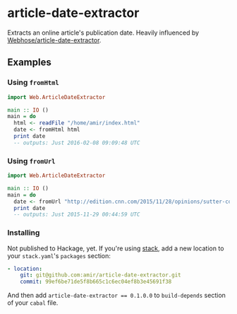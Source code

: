 # article-date-extractor
Extracts an online article's publication date. Heavily influenced by [Webhose/article-date-extractor](https://github.com/Webhose/article-date-extractor).

## Examples

### Using `fromHtml`
```haskell
import Web.ArticleDateExtractor

main :: IO ()
main = do
  html <- readFile "/home/amir/index.html"
  date <- fromHtml html
  print date
  -- outputs: Just 2016-02-08 09:09:48 UTC
```

### Using `fromUrl`
```haskell
import Web.ArticleDateExtractor

main :: IO ()
main = do
  date <- fromUrl "http://edition.cnn.com/2015/11/28/opinions/sutter-cop21-paris-preview-two-degrees/index.html"
  print date
  -- outputs: Just 2015-11-29 00:44:59 UTC
```

### Installing
Not published to Hackage, yet. If you're using [stack](http://docs.haskellstack.org/en/stable/README.html), add a new location to your `stack.yaml`'s `packages` section:
```yaml
- location:
    git: git@github.com:amir/article-date-extractor.git
    commit: 99ef6be71de5f8b665c1c6ec04ef8b3e45691f38
```

And then add `article-date-extractor == 0.1.0.0` to `build-depends` section of your `cabal` file.
